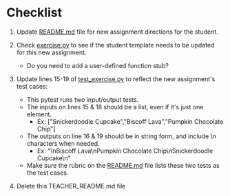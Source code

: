 # Checklist

1. Update [README.md](README.md) file for new assignment directions for the student.

2. Check [exercise.py](/src/exercise.py) to see if the student template needs to be updated for this new assignment.
    - Do you need to add a user-defined function stub?
    
3. Update lines 15-19 of [test_exercise.py](tests/test_exercise.py) to reflect the new assignment's test cases:

    - This pytest runs two input/output tests.
    - The inputs on lines 15 & 18 should be a list, even if it's just one element.
        - Ex: ["Snickerdoodle Cupcake","Biscoff Lava","Pumpkin Chocolate Chip"]
    - The outputs on line 16 & 19 should be in string form, and include \\n characters when needed.
        - Ex: "\nBiscoff Lava\nPumpkin Chocolate Chip\nSnickerdoodle Cupcake\n"
    - Make sure the rubric on the [README.md](README.md) file lists these two tests as the test cases.
        
4. Delete this TEACHER_README.md file
